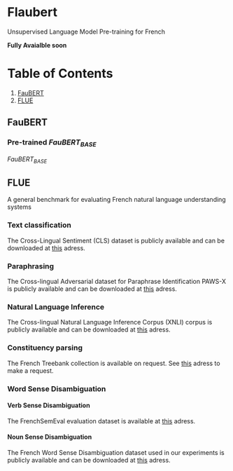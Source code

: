# Flaubert
Unsupervised Language Model Pre-training for French 

**Fully Avaialble soon**

# Table of Contents
1. [FauBERT](#FauBERT)
2. [FLUE](#FLUE)

## FauBERT

### Pre-trained $FauBERT_{BASE}$
$FauBERT_{BASE}$


## FLUE
A general benchmark for evaluating French natural language understanding systems

### Text classification
The Cross-Lingual Sentiment (CLS) dataset is publicly available and can be downloaded at [this](https://webis.de/data/webis-cls-10.html) adress.

### Paraphrasing
The Cross-lingual Adversarial dataset for Paraphrase Identification PAWS-X is publicly available and can be downloaded at [this](https://github.com/google-research-datasets/paws) adress.

### Natural Language Inference
The Cross-lingual Natural Language Inference Corpus (XNLI) corpus is publicly available and can be downloaded at [this](https://www.nyu.edu/projects/bowman/xnli/) adress.

### Constituency parsing
The French Treebank collection is available on request. See [this](http://dokufarm.phil.hhu.de/spmrl2014/) adress to make a request. 

### Word Sense Disambiguation
#### Verb Sense Disambiguation
The FrenchSemEval evaluation dataset is available at [this](http://www.llf.cnrs.fr/dataset/fse/) adress.

#### Noun Sense Disambiguation
The French Word Sense Disambiguation dataset used in our experiments is publicly available and can be downloaded at [this](https://zenodo.org/record/3549806) adress. 



